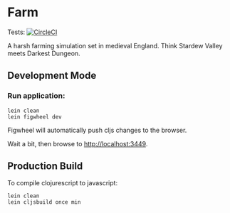 # Farm

Tests: [![CircleCI](https://circleci.com/gh/sulami/farm.svg?style=svg)](https://circleci.com/gh/sulami/farm)

A harsh farming simulation set in medieval England. Think Stardew Valley meets Darkest Dungeon.

## Development Mode

### Run application:

```
lein clean
lein figwheel dev
```

Figwheel will automatically push cljs changes to the browser.

Wait a bit, then browse to [http://localhost:3449](http://localhost:3449).

## Production Build


To compile clojurescript to javascript:

```
lein clean
lein cljsbuild once min
```
